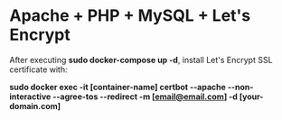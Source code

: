 # Apache + PHP + MySQL + Let's Encrypt

After executing **sudo docker-compose up -d**, install Let's Encrypt SSL certificate with:

**sudo docker exec -it [container-name] certbot --apache --non-interactive --agree-tos --redirect -m [email@email.com] -d [your-domain.com]**